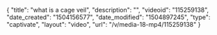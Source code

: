 {
    "title": "what is a cage veil",
    "description": "",
    "videoid": "115259138",
    "date_created": "1504156577",
    "date_modified": "1504897245",
    "type": "captivate",
    "layout": "video",
    "url": "\/v\/media-18-mp4\/115259138"
}